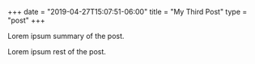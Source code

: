 +++
date = "2019-04-27T15:07:51-06:00"
title = "My Third Post"
type = "post"
+++

Lorem ipsum summary of the post.
<!--more-->
Lorem ipsum rest of the post.